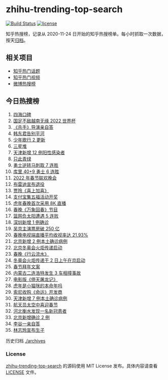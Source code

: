 # zhihu-trending-top-search

[![Build Status](https://github.com/justjavac/zhihu-trending-top-search/workflows/ci/badge.svg?branch=main)](https://github.com/justjavac/zhihu-trending-top-search/actions)
[![license](https://img.shields.io/github/license/justjavac/zhihu-trending-top-search)](https://github.com/justjavac/zhihu-trending-top-search/blob/main/LICENSE)

知乎热搜榜，记录从 2020-11-24 日开始的知乎热搜榜单。每小时抓取一次数据，按天[归档](./archives)。

## 相关项目

- [知乎热门话题](https://github.com/justjavac/zhihu-trending-hot-questions)
- [知乎热门视频](https://github.com/justjavac/zhihu-trending-hot-video)
- [微博热搜榜](https://github.com/justjavac/weibo-trending-hot-search)

## 今日热搜榜

<!-- BEGIN -->
<!-- 最后更新时间 Wed Feb 02 2022 20:10:27 GMT+0800 (China Standard Time) -->

1. [四海口碑](https://www.zhihu.com/search?q=四海)
1. [国足不敌越南无缘 2022 世界杯](https://www.zhihu.com/search?q=国足)
1. [《杀手》导演亲自答](https://www.zhihu.com/search?q=这个杀手不太冷静)
1. [韩东君告别平河](https://www.zhihu.com/search?q=长津湖)
1. [少年歌行 2 更新](https://www.zhihu.com/search?q=少年歌行)
1. [三星堆](https://www.zhihu.com/search?q=三星堆)
1. [天津新增 12 例阳性感染者](https://www.zhihu.com/search?q=天津疫情)
1. [只此青绿](https://www.zhihu.com/search?q=只此青绿)
1. [勇士逆转马刺取 7 连胜](https://www.zhihu.com/search?q=勇士)
1. [库里 40+9 勇士 6 连胜](https://www.zhihu.com/search?q=勇士)
1. [2022 年春节联欢晚会](https://www.zhihu.com/search?q=2022年央视春晚)
1. [布雷迪宣布退役](https://www.zhihu.com/search?q=布雷迪)
1. [贾玲《喜上加喜》](https://www.zhihu.com/search?q=贾玲喜上加喜)
1. [支付宝集五福活动开奖](https://www.zhihu.com/search?q=支付宝集五福)
1. [虎年春晚首次采用 8K 直播](https://www.zhihu.com/search?q=春晚8k直播)
1. [春晚《万象回春》节目](https://www.zhihu.com/search?q=万象回春)
1. [篮网负太阳遭遇 5 连败](https://www.zhihu.com/search?q=篮网)
1. [深圳新增 1 例确诊](https://www.zhihu.com/search?q=深圳疫情)
1. [吴京主演票房破 250 亿](https://www.zhihu.com/search?q=吴京主演票房)
1. [春晚电视端直播平均收视率达 21.93%](https://www.zhihu.com/search?q=春晚收视率)
1. [北京新增 2 例本土确诊病例](https://www.zhihu.com/search?q=北京疫情)
1. [北京冬奥会火炬传递启动](https://www.zhihu.com/search?q=冬奥会火炬传递)
1. [春晚《行云流水》](https://www.zhihu.com/search?q=春晚行云流水)
1. [冬奥会火炬传递于 2 日上午在京启动](https://www.zhihu.com/search?q=冬奥会火炬传递)
1. [春节拜年文案](https://www.zhihu.com/search?q=拜年文案)
1. [内蒙古二连浩特发生 3 车相撞事故](https://www.zhihu.com/search?q=内蒙古二连浩特)
1. [电影版《倚天屠龙记》](https://www.zhihu.com/search?q=倚天屠龙记)
1. [虎年是小猫咪的本命年吗](https://www.zhihu.com/search?q=猫的本命年)
1. [索尼收购《命运》开发商](https://www.zhihu.com/search?q=索尼收购bungie)
1. [天津新增 7 例本土确诊病例](https://www.zhihu.com/search?q=天津疫情)
1. [航天员太空中喜迎春节](https://www.zhihu.com/search?q=航天员太空过年)
1. [河北衡水发现一名新冠患者](https://www.zhihu.com/search?q=河北衡水疫情)
1. [北京新增确诊 2 例](https://www.zhihu.com/search?q=北京疫情)
1. [李谷一亲自答](https://www.zhihu.com/search?q=李谷一)
1. [林志玲宣布生子](https://www.zhihu.com/search?q=林志玲)

<!-- END -->

历史归档 [./archives](./archives)

### License

[zhihu-trending-top-search](https://github.com/justjavac/zhihu-trending-top-search)
的源码使用 MIT License 发布。具体内容请查看 [LICENSE](./LICENSE) 文件。
